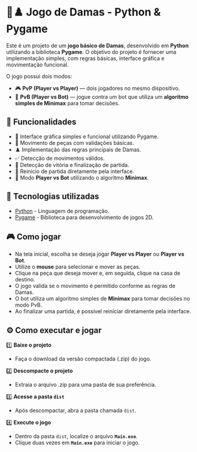 # 🧠♟️ Jogo de Damas - Python & Pygame

Este é um projeto de um **jogo básico de Damas**, desenvolvido em **Python** utilizando a biblioteca **Pygame**. O objetivo do projeto é fornecer uma implementação simples, com regras básicas, interface gráfica e movimentação funcional.

O jogo possui dois modos:
- 🎮 **PvP (Player vs Player)** — dois jogadores no mesmo dispositivo.
- 🤖 **PvB (Player vs Bot)** — jogue contra um bot que utiliza um **algoritmo simples de Minimax** para tomar decisões.

## 🎯 Funcionalidades

- 🎨 Interface gráfica simples e funcional utilizando Pygame.
- 🧠 Movimento de peças com validações básicas.
- ♟️ Implementação das regras principais de Damas.
- ✅ Detecção de movimentos válidos.
- 🎯 Detecção de vitória e finalização de partida.
- 🔄 Reinício de partida diretamente pela interface.
- 🤖 Modo **Player vs Bot** utilizando o algoritmo **Minimax**.

## 🚀 Tecnologias utilizadas

- [Python](https://www.python.org/) - Linguagem de programação.
- [Pygame](https://www.pygame.org/) - Biblioteca para desenvolvimento de jogos 2D.

## 🎮 Como jogar

- Na tela inicial, escolha se deseja jogar **Player vs Player** ou **Player vs Bot**.
- Utilize o **mouse** para selecionar e mover as peças.
- Clique na peça que deseja mover e, em seguida, clique na casa de destino.
- O jogo valida se o movimento é permitido conforme as regras de Damas.
- O bot utiliza um algoritmo simples de **Minimax** para tomar decisões no modo PvB.
- Ao finalizar uma partida, é possível reiniciar diretamente pela interface.

## ⚙️ Como executar e jogar

1️⃣ **Baixe o projeto**

- Faça o download da versão compactada (.zip) do jogo.

2️⃣ **Descompacte o projeto**

- Extraia o arquivo .zip para uma pasta de sua preferência.

3️⃣ **Acesse a pasta `dist`**

- Após descompactar, abra a pasta chamada `dist`.

4️⃣ **Execute o jogo**

- Dentro da pasta `dist`, localize o arquivo **`Main.exe`**.
- Clique duas vezes em **`Main.exe`** para iniciar o jogo.